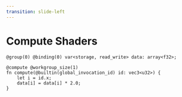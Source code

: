 ```yaml
---
transition: slide-left
---
```


# Compute Shaders

```wgsl
@group(0) @binding(0) var<storage, read_write> data: array<f32>;

@compute @workgroup_size(1)
fn compute(@builtin(global_invocation_id) id: vec3<u32>) {
    let i = id.x;
    data[i] = data[i] * 2.0;
}
```

<!-- TODO explain workgroup size -->